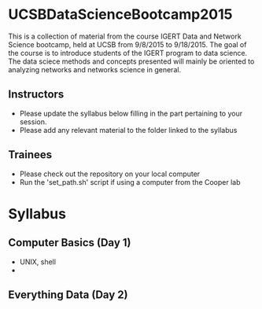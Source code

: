 # UCSBDataScienceBootcamp2015

This is a collection of material from the course IGERT Data and Network Science bootcamp, held at UCSB from 9/8/2015 to 9/18/2015.
The goal of the course is to introduce students of the IGERT program to data science. The data sciece methods and concepts presented will mainly be oriented to analyzing networks and networks science in general.

## Instructors

  - Please update the syllabus below filling in the part pertaining to your session.
  - Please add any relevant material to the folder linked to the syllabus
  
## Trainees

  - Please check out the repository on your local computer
  - Run the 'set_path.sh' script if using a computer from the Cooper lab


# Syllabus

## Computer Basics (Day 1) 

 - UNIX, shell
 - 
## Everything Data (Day 2)

